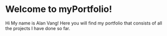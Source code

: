 # Welcome to myPortfolio! 
Hi My name is Alan Vang! 
Here you will find my portfolio that consists of all the projects I have done so far. 


